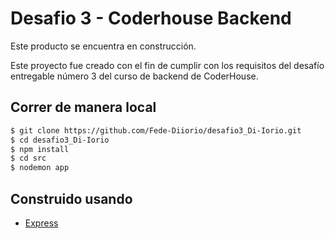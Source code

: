 # Desafio 3 - Coderhouse Backend

Este producto se encuentra en construcción.

Este proyecto fue creado con el fin de cumplir con los requisitos del desafío entregable número 3 del curso de backend de CoderHouse.

## Correr de manera local
```bash
$ git clone https://github.com/Fede-Diiorio/desafio3_Di-Iorio.git
$ cd desafio3_Di-Iorio
$ npm install
$ cd src
$ nodemon app
```

## Construido usando

- [Express](https://www.npmjs.com/package/express)